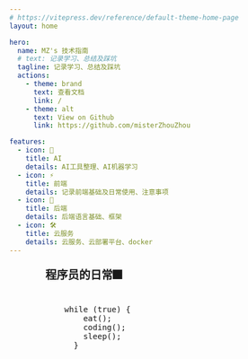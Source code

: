 ```yaml
---
# https://vitepress.dev/reference/default-theme-home-page
layout: home

hero:
  name: MZ's 技术指南
  # text: 记录学习、总结及踩坑
  tagline: 记录学习、总结及踩坑
  actions:
    - theme: brand
      text: 查看文档
      link: /
    - theme: alt
      text: View on Github
      link: https://github.com/misterZhouZhou

features:
  - icon: 🤖
    title: AI
    details: AI工具整理、AI机器学习
  - icon: ⚡️
    title: 前端
    details: 记录前端基础及日常使用、注意事项
  - icon: 🖖
    title: 后端
    details: 后端语言基础、框架
  - icon: 🛠️
    title: 云服务
    details: 云服务、云部署平台、docker
---
```


<div class="codeContainer">
  <h3>程序员的日常🎆</h3>
  <div class="coding VPFeatures">
    <pre>
    while (true) {
        eat();
        coding();
        sleep();
      }
    </pre>
  </div>
</div>

<style scoped>
  h3 {
    font-size: 20px;
    font-weight: bold;
    margin: 20px 0;
  }
  .coding {
    border-radius: 8px;
    margin: 16px 0 0 0;
    position: relative;
    background-color: var(--vp-code-block-bg);
    overflow-x: auto;
    transition: background-color .5s;
  }
  .coding > pre {
    margin: 0;
    padding-top: 20px;
    line-height: var(--vp-code-line-height);
    font-size: var(--vp-code-font-size);
    color: var(--vp-code-block-color);
    transition: color .5s;
  }
  .codeContainer {
    padding: 0 24px;
    max-width: 1287px;
  }
  @media screen and (min-width: 640px) {
    .codeContainer {
      padding: 0 48px;
    }
  }
  @media screen and (min-width: 960px) {
    .codeContainer {
      padding: 0 64px;
      margin: 0 auto;
    }
  }
</style>